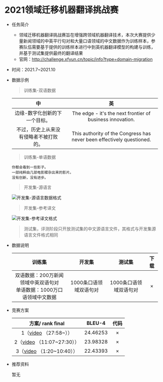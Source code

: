 # 2021领域迁移机器翻译挑战赛

* 任务简介

  * 领域迁移机器翻译挑战赛旨在增强跨领域机器翻译技术，本次大赛提供少量新闻领域的中英平行句对和大量口语领域的中文数据作为训练样本，参赛队伍需要基于提供的训练样本进行中到英机器翻译模型的构建与训练，并基于测试集提供最终的翻译结果
  * 官网：http://challenge.xfyun.cn/topic/info?type=domain-migration

* 时间：2021.7~2021.10

* 数据示例

  > 训练集-双语数据

  |                   中                   |                              英                              |
  | :------------------------------------: | :----------------------------------------------------------: |
  |     边缘-数字化创新的下一个目标。      |  The edge - it's the next frontier of business innovation.   |
  | 不过，历史上从来没有侵略者不被打败的。 | This authority of the Congress has never been effectively questioned. |

  > 训练集-单语数据

  ```
  你都会看到一些影子。
  一部纯粹由几部电影糅杂出来的影片。
  没有创新，没有进步。
  ```

  > 开发集-源语言

  ![开发集-源语言数据格式](https://ai-contest-static.xfyun.cn/2021/129.png?raw=true)

  > 开发集-参考译文

  ![开发集-参考译文格式](https://ai-contest-static.xfyun.cn/2021/130.png?raw=true)

  > 测试集，评测阶段只开放测试集的中文源语言文件，其格式与开发集源语言文件格式相同

* 数据说明

  |                            训练集                            |         开发集         |         测试集         | 下载 |
  | :----------------------------------------------------------: | :--------------------: | :--------------------: | :--: |
  | 双语数据：200万新闻领域中英双语句对<br> 单语数据：1000万口语领域中文数据 | 1000条口语领域双语句对 | 1000条口语领域双语句对 |  ×   |

  

* 竞赛方案

  |                       方案/ rank final                       |  BLEU-4  | 代码 |
  | :----------------------------------------------------------: | :------: | :--: |
  | 1（[video](https://www.bilibili.com/video/BV1hq4y1r7xB?p=14) （27:58~）） | 24.46253 |  ×   |
  | 2（[video](https://www.bilibili.com/video/BV1hq4y1r7xB?p=14) （11:07~27:30）） | 23.98328 |  ×   |
  | 3（[video](https://www.bilibili.com/video/BV1hq4y1r7xB?p=14) （1:20~10:40）） | 22.43393 |  ×   |

  

* 推荐资料

  暂无